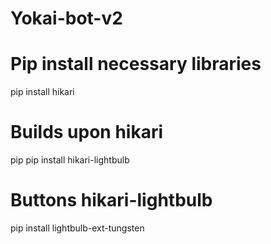 # Yokai-bot-v2

# Pip install necessary libraries

pip install hikari
# Builds upon hikari
pip pip install hikari-lightbulb

# Buttons hikari-lightbulb
pip install lightbulb-ext-tungsten


